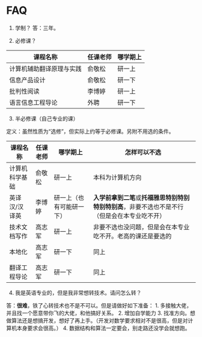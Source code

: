 # FAQ
1. 学制？
答：三年。

2. 必修课？

| 课程名称 | 任课老师 | 哪学期上 |
| --- | --- | --- |
| 计算机辅助翻译原理与实践 | 俞敬松 | 研一上 |
| 信息产品设计 | 俞敬松 | 研一下 |
| 批判性阅读 | 李博婷 | 研一上 |
| 语言信息工程导论 | 外聘 | 研一下 |

3. 半必修课（自己专业的课）

定义：虽然性质为“选修”，但实际上约等于必修课。另附不用选的条件。

| 课程名称 | 任课老师 | 哪学期上 | 怎样可以不选 |
| --- | --- | --- | --- |
| 计算机科学基础 | 俞敬松 | 研一上 | 本科为计算机方向 |
| 英译汉/汉译英 | 李博婷 | 研一上（也有可能研一下） | **入学前拿到二笔**或**托福雅思特别特别特别特别高**，非要不选也不是不行（但是会在本专业吃不开） |
| 技术文档写作 | 高志军 | 研一上 | 非要不选也没问题，但是会在本专业吃不开。老高的课还是要选的 |
| 本地化 | 高志军 | 研一下 | 同上 |
| 翻译工程导论 | 高志军 | 研一下 | 同上 |

4. 我是英语专业的，但是我非常想转技术。请问怎么转？

答：**很难**，铁了心转技术也不是不可以。但是请做好如下准备：
    1. 多接触大佬，并且找一个愿意带你飞的大佬，和他搞好关系。
    2. 增加自学能力
    3. 找准方向。想做算法还是想搞开发，想好了再上手。（开发对数学要求相对不是很高，但是对计算机本身要求会很高。）
    4. 数据结构和算法一定要会，别走路还没学会就想跑。